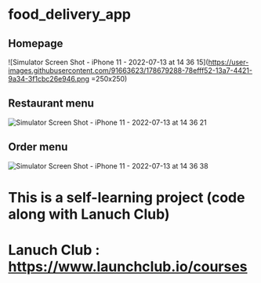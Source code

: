 # food_delivery_app


## Homepage
![Simulator Screen Shot - iPhone 11 - 2022-07-13 at 14 36 15](https://user-images.githubusercontent.com/91663623/178679288-78efff52-13a7-4421-9a34-3f1cbc26e946.png =250x250)

## Restaurant menu
![Simulator Screen Shot - iPhone 11 - 2022-07-13 at 14 36 21](https://user-images.githubusercontent.com/91663623/178679312-9eb5e87f-9c46-421e-88e3-e31d1825dc16.png)

## Order menu
![Simulator Screen Shot - iPhone 11 - 2022-07-13 at 14 36 38](https://user-images.githubusercontent.com/91663623/178679329-876741b3-ca2f-4edf-b1c3-404d6cc22b46.png)



# This is a self-learning project (code along with Lanuch Club)

# Lanuch Club : https://www.launchclub.io/courses
